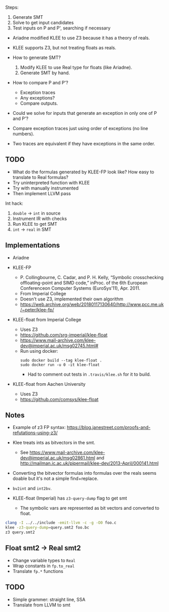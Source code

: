 Steps:
1. Generate SMT
2. Solve to get input candidates
3. Test inputs on P and P', searching if necessary

- Ariadne modified KLEE to use Z3 because it has a theory of reals.
- KLEE supports Z3, but not treating floats as reals.
- How to generate SMT?
  1. Modify KLEE to use Real type for floats (like Ariadne).
  2. Generate SMT by hand.

- How to compare P and P'?
  - Exception traces
  - Any exceptions?
  - Compare outputs.

- Could we solve for inputs that generate an exception in only one of P and P'?

- Compare exception traces just using order of exceptions (no line numbers).
- Two traces are equivalent if they have exceptions in the same order.

## TODO
- What do the formulas generated by KLEE-FP look like? How easy to translate to
  Real formulas?
- Try uninterpreted function with KLEE
- Try with manually instrumented
- Then implement LLVM pass

Int hack:
1. `double` -> `int` in source
2. Instrument IR with checks
3. Run KLEE to get SMT
4. `int` -> `real` in SMT

## Implementations

- Ariadne

- KLEE-FP
  - P. Collingbourne, C. Cadar, and P. H. Kelly, “Symbolic crosschecking offloating-point and SIMD code,” inProc. of the 6th European Conferenceon Computer Systems (EuroSys’11), Apr. 2011.
  - From Imperial College
  - Doesn't use Z3, implemented their own algorithm
  - https://web.archive.org/web/20180117130640/http://www.pcc.me.uk/~peter/klee-fp/

- KLEE-float from Imperial College
  - Uses Z3
  - https://github.com/srg-imperial/klee-float
  - https://www.mail-archive.com/klee-dev@imperial.ac.uk/msg02745.html#
  - Run using docker:
    ```
    sudo docker build --tag klee-float .
    sudo docker run -u 0 -it klee-float
    ```
    - Had to comment out tests in `.travis/klee.sh` for it to build.

- KLEE-float from Aachen University
  - Uses Z3
  - https://github.com/comsys/klee-float

## Notes

- Example of z3 FP syntax: https://blog.janestreet.com/proofs-and-refutations-using-z3/

- Klee treats ints as bitvectors in the smt.
  - See https://www.mail-archive.com/klee-dev@imperial.ac.uk/msg02861.html and
    http://mailman.ic.ac.uk/pipermail/klee-dev/2013-April/000141.html
- Converting the bitvector formulas into formulas over the reals seems doable
  but it's not a simple find+replace.
- `bv2int` and `int2bv`.

- KLEE-float (Imperial) has `z3-query-dump` flag to get smt
  - The symbolic vars are represented as bit vectors and converted to float.

```sh
clang -I ../../include -emit-llvm -c -g -O0 foo.c
klee -z3-query-dump=query.smt2 foo.bc
z3 query.smt2
```

## Float smt2 -> Real smt2

- Change variable types to `Real`
- Wrap constants in `fp.to_real`
- Translate `fp.*` functions

## TODO

- Simple grammer: straight line, SSA
- Translate from LLVM to smt

